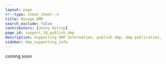 ```yaml
---
layout: page
<!--type: cheat_sheet-->
title: Manage DMP
search_exclude: false
contributors: [Jenny Ostrop]
page_id: support_10_publish_dmp
description: Supporting DMP Information, publish dmp, dmp publication, manage dmp
sidebar: dmp_supporting_info
---
```


coming soon